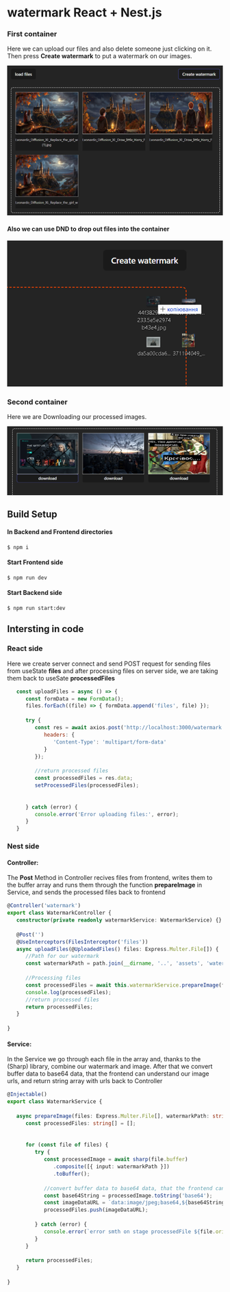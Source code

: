 # watermark **React + Nest.js**
### First container
 Here we can upload our files and also delete someone just clicking on it. Then press **Create watermark** to put a watermark on our images.

![image1](./doc/Git1.png)
#### Also we can use DND to drop out files into the container

![image2](./doc/Git2.png)
### Second container
Here we are Downloading our processed images.

![image3](./doc/Git3.png)

## Build Setup 

#### In Backend and Frontend directories
```
$ npm i
```
#### Start Frontend side
```
$ npm run dev
```
#### Start Backend side
```
$ npm run start:dev
```

## Intersting in code
### React side
Here we create server connect and send POST request for sending files from useState **files** and after processing files on server side, we are taking them back to useSate **processedFiles**
```js
   const uploadFiles = async () => {
      const formData = new FormData();
      files.forEach((file) => { formData.append('files', file) });

      try {
         const res = await axios.post('http://localhost:3000/watermark', formData, {
            headers: {
               'Content-Type': 'multipart/form-data'
            }
         });

         //return processed files
         const processedFiles = res.data;
         setProcessedFiles(processedFiles);


      } catch (error) {
         console.error('Error uploading files:', error);
      }
   }
```


### Nest side
#### Controller:
The **Post** Method in Controller recives files from frontend, writes them to the buffer array and  runs them through the function **prepareImage** in Service, and sends the processed files back to frontend
``` ts
@Controller('watermark')
export class WatermarkController {
   constructor(private readonly watermarkService: WatermarkService) {}

   @Post('')
   @UseInterceptors(FilesInterceptor('files'))
   async uploadFiles(@UploadedFiles() files: Express.Multer.File[]) {
      //Path for our watermark
      const watermarkPath = path.join(__dirname, '..', 'assets', 'watermark', 'default-wm.png');

      //Processing files
      const processedFiles = await this.watermarkService.prepareImage(files, watermarkPath);
      console.log(processedFiles);
      //return processed files
      return processedFiles;
   }

}
```
#### Service:
In the Service we go through each file in the array and, thanks to the (Sharp) library, combine our watermark and image. After that we convert buffer data to base64 data, that the frontend can understand our image urls, and return string array with urls back to Controller
```ts
@Injectable()
export class WatermarkService {

   async prepareImage(files: Express.Multer.File[], watermarkPath: string): Promise<string[]> {
      const processedFiles: string[] = [];
      
       
      for (const file of files) {
         try {
            const processedImage = await sharp(file.buffer)
               .composite([{ input: watermarkPath }])
               .toBuffer();
            
            //convert buffer data to base64 data, that the frontend can understand our image urls
            const base64String = processedImage.toString('base64');
            const imageDataURL = `data:image/jpeg;base64,${base64String}`;
            processedFiles.push(imageDataURL);

         } catch (error) {
            console.error(`error smth on stage processedFile ${file.originalname}: ${error}`);
         }
      }
      
      return processedFiles;
   }

}
```
